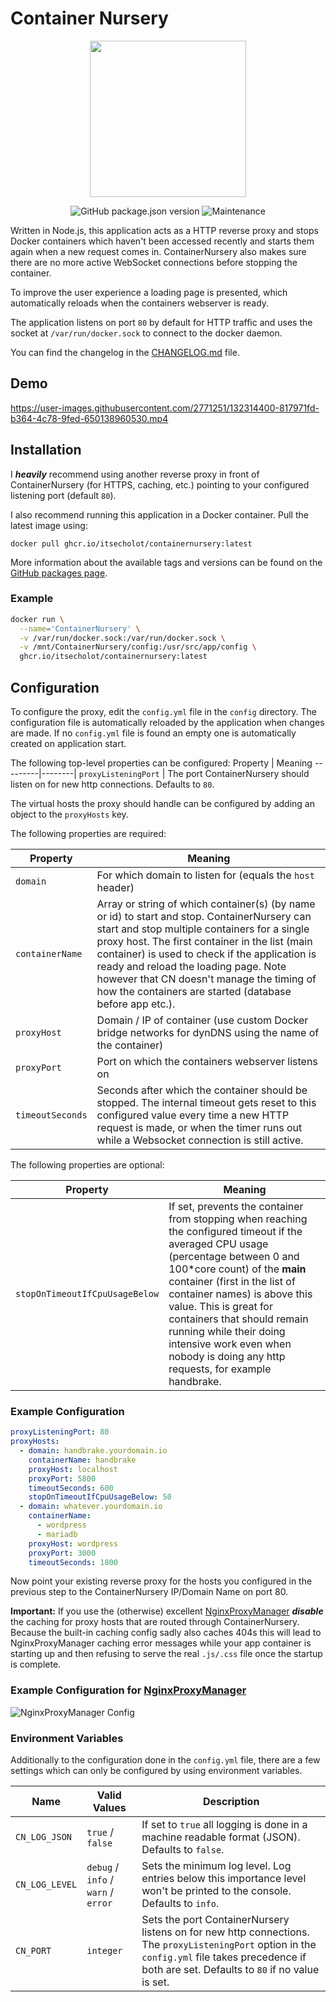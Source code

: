 # Container Nursery
<p align="center"><img src="https://user-images.githubusercontent.com/2771251/132473388-9f0ff8d9-7bbb-47e5-b45f-9634d86a0dff.png" height="250"></p>

<p align="center">
  <img alt="GitHub package.json version" src="https://img.shields.io/github/package-json/v/ItsEcholot/ContainerNursery">
  <img alt="Maintenance" src="https://img.shields.io/maintenance/yes/2021">
</p>

Written in Node.js, this application acts as a HTTP reverse proxy and stops Docker containers which haven't been accessed recently and starts them again when a new request comes in. ContainerNursery also makes sure there are no more active WebSocket connections before stopping the container.

To improve the user experience a loading page is presented, which automatically reloads when the containers webserver is ready.

The application listens on port `80` by default for HTTP traffic and uses the socket at `/var/run/docker.sock` to connect to the docker daemon.

You can find the changelog in the [CHANGELOG.md](CHANGELOG.md) file.

## Demo


https://user-images.githubusercontent.com/2771251/132314400-817971fd-b364-4c78-9fed-650138960530.mp4


## Installation
I ***heavily*** recommend using another reverse proxy in front of ContainerNursery (for HTTPS, caching, etc.) pointing to your configured listening port (default `80`).

I also recommend running this application in a Docker container. Pull the latest image using:

```docker pull ghcr.io/itsecholot/containernursery:latest```

More information about the available tags and versions can be found on the [GitHub packages page](https://github.com/ItsEcholot/ContainerNursery/pkgs/container/containernursery).

### Example

```bash
docker run \
  --name='ContainerNursery' \
  -v /var/run/docker.sock:/var/run/docker.sock \
  -v /mnt/ContainerNursery/config:/usr/src/app/config \
  ghcr.io/itsecholot/containernursery:latest
```

## Configuration
To configure the proxy, edit the `config.yml` file in the `config` directory. The configuration file is automatically reloaded by the application when changes are made.
If no `config.yml` file is found an empty one is automatically created on application start.

The following top-level properties can be configured:
Property | Meaning
---------|--------|
`proxyListeningPort` | The port ContainerNursery should listen on for new http connections. Defaults to `80`.

The virtual hosts the proxy should handle can be configured by adding an object to the `proxyHosts` key.

The following properties are required:

Property | Meaning
---------|--------|
`domain` | For which domain to listen for (equals the `host` header)
`containerName` | Array or string of which container(s) (by name or id) to start and stop. ContainerNursery can start and stop multiple containers for a single proxy host. The first container in the list (main container) is used to check if the application is ready and reload the loading page. Note however that CN doesn't manage the timing of how the containers are started (database before app etc.).
`proxyHost` | Domain / IP of container (use custom Docker bridge networks for dynDNS using the name of the container)
`proxyPort` | Port on which the containers webserver listens on
`timeoutSeconds` | Seconds after which the container should be stopped. The internal timeout gets reset to this configured value every time a new HTTP request is made, or when the timer runs out while a Websocket connection is still active.

The following properties are optional:

Property | Meaning
---------|--------|
`stopOnTimeoutIfCpuUsageBelow` | If set, prevents the container from stopping when reaching the configured timeout if the averaged CPU usage (percentage between 0 and 100*core count) of the **main** container (first in the list of container names) is above this value. This is great for containers that should remain running while their doing intensive work even when nobody is doing any http requests, for example handbrake.

### Example Configuration
```yaml
proxyListeningPort: 80
proxyHosts:
  - domain: handbrake.yourdomain.io
    containerName: handbrake
    proxyHost: localhost
    proxyPort: 5800
    timeoutSeconds: 600
    stopOnTimeoutIfCpuUsageBelow: 50
  - domain: whatever.yourdomain.io
    containerName: 
      - wordpress
      - mariadb
    proxyHost: wordpress
    proxyPort: 3000
    timeoutSeconds: 1800
```

Now point your existing reverse proxy for the hosts you configured in the previous step to the ContainerNursery IP/Domain Name on port 80.

**Important:** If you use the (otherwise) excellent [NginxProxyManager](https://github.com/jc21/nginx-proxy-manager) ***disable*** the caching for proxy hosts that are routed through ContainerNursery. Because the built-in caching config sadly also caches 404s this will lead to NginxProxyManager caching error messages while your app container is starting up and then refusing to serve the real `.js/.css` file once the startup is complete.

### Example Configuration for [NginxProxyManager](https://github.com/jc21/nginx-proxy-manager)

![NginxProxyManager Config](https://user-images.githubusercontent.com/2771251/132512090-621926eb-70b5-4801-a477-70cc300ab2a1.jpeg)

### Environment Variables
Additionally to the configuration done in the `config.yml` file, there are a few settings which can only be configured by using environment variables.

Name | Valid Values | Description
-----|--------------|------------
`CN_LOG_JSON` | `true` / `false` | If set to `true` all logging is done in a machine readable format (JSON). Defaults to `false`.
`CN_LOG_LEVEL` | `debug` / `info` / `warn` / `error` | Sets the minimum log level. Log entries below this importance level won't be printed to the console. Defaults to `info`.
`CN_PORT` | `integer` | Sets the port ContainerNursery listens on for new http connections. The `proxyListeningPort` option in the `config.yml` file takes precedence if both are set. Defaults to `80` if no value is set.
